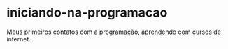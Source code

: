 # iniciando-na-programacao
Meus primeiros contatos com a programação, aprendendo com cursos de internet.
